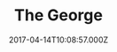 ---
date: 2017-04-14T10:08:57.000Z
title: The George
latitude: 52.04353287178785
longitude: 0.9542323049855944
url: http://www.thegeorgehadleigh.co.uk
category: checkin
---